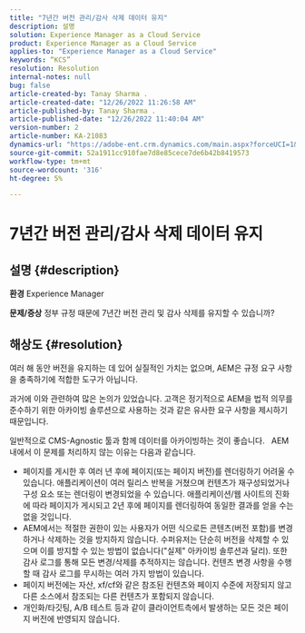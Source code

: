 ```yaml
---
title: "7년간 버전 관리/감사 삭제 데이터 유지"
description: 설명
solution: Experience Manager as a Cloud Service
product: Experience Manager as a Cloud Service
applies-to: "Experience Manager as a Cloud Service"
keywords: “KCS”
resolution: Resolution
internal-notes: null
bug: false
article-created-by: Tanay Sharma .
article-created-date: "12/26/2022 11:26:58 AM"
article-published-by: Tanay Sharma .
article-published-date: "12/26/2022 11:40:04 AM"
version-number: 2
article-number: KA-21083
dynamics-url: "https://adobe-ent.crm.dynamics.com/main.aspx?forceUCI=1&pagetype=entityrecord&etn=knowledgearticle&id=beedc534-1085-ed11-81ac-6045bd006239"
source-git-commit: 52a1911cc910fae7d8e85cece7de6b42b8419573
workflow-type: tm+mt
source-wordcount: '316'
ht-degree: 5%

---
```


# 7년간 버전 관리/감사 삭제 데이터 유지

## 설명 {#description}

<b>환경</b>
Experience Manager


<b>문제/증상</b>
정부 규정 때문에 7년간 버전 관리 및 감사 삭제를 유지할 수 있습니까?


## 해상도 {#resolution}


여러 해 동안 버전을 유지하는 데 있어 실질적인 가치는 없으며, AEM은 규정 요구 사항을 충족하기에 적합한 도구가 아닙니다.

과거에 이와 관련하여 많은 논의가 있었습니다. 고객은 정기적으로 AEM을 법적 의무를 준수하기 위한 아카이빙 솔루션으로 사용하는 것과 같은 유사한 요구 사항을 제시하기 때문입니다.

일반적으로 CMS-Agnostic 툴과 함께 데이터를 아카이빙하는 것이 좋습니다.
 
AEM 내에서 이 문제를 처리하지 않는 이유는 다음과 같습니다.

- 페이지를 게시한 후 여러 년 후에 페이지(또는 페이지 버전)를 렌더링하기 어려울 수 있습니다. 애플리케이션이 여러 릴리스 반복을 거쳤으며 컨텐츠가 재구성되었거나 구성 요소 또는 렌더링이 변경되었을 수 있습니다. 애플리케이션/웹 사이트의 진화에 따라 페이지가 게시되고 2년 후에 페이지를 렌더링하여 동일한 결과를 얻을 수는 없을 것입니다.
- AEM에서는 적절한 권한이 있는 사용자가 어떤 식으로든 콘텐츠(버전 포함)를 변경하거나 삭제하는 것을 방지하지 않습니다. 수퍼유저는 단순히 버전을 삭제할 수 있으며 이를 방지할 수 있는 방법이 없습니다(&quot;실제&quot; 아카이빙 솔루션과 달리). 또한 감사 로그를 통해 모든 변경/삭제를 추적하지는 않습니다. 컨텐츠 변경 사항을 수행할 때 감사 로그를 무시하는 여러 가지 방법이 있습니다.
- 페이지 버전에는 자산, xf/cf와 같은 참조된 컨텐츠와 페이지 수준에 저장되지 않고 다른 소스에서 참조되는 다른 컨텐츠가 포함되지 않습니다.
- 개인화/타깃팅, A/B 테스트 등과 같이 클라이언트측에서 발생하는 모든 것은 페이지 버전에 반영되지 않습니다.

